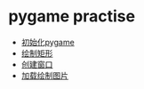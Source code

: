# pygame practise

- [初始化pygame](./import.py)
- [绘制矩形](./pygame_rect.py)
- [创建窗口](./window.py)
- [加载绘制图片](./load_image.py)